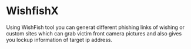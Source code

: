 # WishfishX
Using WishFish tool you can generat different phishing links of wishing or custom sites which can grab victim front camera pictures and also gives you lockup information of target ip address.
